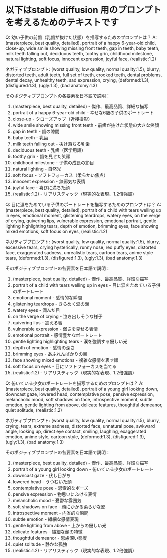 # 以下はstable diffusion 用のプロンプトを考えるためのテキストです


Q: 幼い子供の前歯（乳歯が抜けた状態）を描写するためのプロンプトは？
A: (masterpiece, best quality, detailed), portrait of a happy 6-year-old child, close-up, wide smile showing missing front teeth, gap in teeth, baby teeth, milk teeth falling out, deciduous teeth, toothy grin, childhood milestone, natural lighting, soft focus, innocent expression, joyful face, (realistic:1.2)

ネガティブプロンプト: (worst quality, low quality, normal quality:1.5), blurry, distorted teeth, adult teeth, full set of teeth, crooked teeth, dental problems, dental decay, unhealthy teeth, sad expression, crying, (deformed:1.3), (disfigured:1.3), (ugly:1.3), (bad anatomy:1.3)

そのポジティブプロンプトの各要素を日本語で説明：

1. (masterpiece, best quality, detailed) - 傑作、最高品質、詳細な描写
2. portrait of a happy 6-year-old child - 幸せな6歳の子供のポートレート
3. close-up - クローズアップ（近接撮影）
4. wide smile showing missing front teeth - 前歯が抜けた状態の大きな笑顔
5. gap in teeth - 歯の隙間
6. baby teeth - 乳歯
7. milk teeth falling out - 抜け落ちる乳歯
8. deciduous teeth - 乳歯（医学用語）
9. toothy grin - 歯を見せた笑顔
10. childhood milestone - 子供の成長の節目
11. natural lighting - 自然光
12. soft focus - ソフトフォーカス（柔らかい焦点）
13. innocent expression - 無邪気な表情
14. joyful face - 喜びに満ちた顔
15. (realistic:1.2) - リアリスティック（現実的な表現、1.2倍強調）


Q: 目に涙をためている子供のポートレートを描写するためのプロンプトは？
A: (masterpiece, best quality, detailed), portrait of a child with tears welling up in eyes, emotional moment, glistening teardrops, watery eyes, on the verge of crying, quivering lips, vulnerable expression, emotional portrait, gentle lighting highlighting tears, depth of emotion, brimming eyes, face showing mixed emotions, soft focus on eyes, (realistic:1.2)

ネガティブプロンプト: (worst quality, low quality, normal quality:1.5), blurry, excessive tears, crying hysterically, runny nose, red puffy eyes, distorted face, exaggerated sadness, unrealistic tears, cartoon tears, anime style tears, (deformed:1.3), (disfigured:1.3), (ugly:1.3), (bad anatomy:1.3)

そのポジティブプロンプトの各要素を日本語で説明：

1. (masterpiece, best quality, detailed) - 傑作、最高品質、詳細な描写
2. portrait of a child with tears welling up in eyes - 目に涙をためている子供のポートレート
3. emotional moment - 感情的な瞬間
4. glistening teardrops - きらめく涙の滴
5. watery eyes - 潤んだ目
6. on the verge of crying - 泣き出しそうな様子
7. quivering lips - 震える唇
8. vulnerable expression - 弱さを見せる表情
9. emotional portrait - 感情豊かなポートレート
10. gentle lighting highlighting tears - 涙を強調する優しい光
11. depth of emotion - 感情の深さ
12. brimming eyes - あふれんばかりの目
13. face showing mixed emotions - 複雑な感情を表す顔
14. soft focus on eyes - 目にソフトフォーカスを当てる
15. (realistic:1.2) - リアリスティック（現実的な表現、1.2倍強調）

Q: 俯いている少女のポートレートを描写するためのプロンプトは？
A: (masterpiece, best quality, detailed), portrait of a young girl looking down, downcast gaze, lowered head, contemplative pose, pensive expression, melancholic mood, soft shadows on face, introspective moment, subtle emotion, gentle lighting from above, delicate features, thoughtful demeanor, quiet solitude, (realistic:1.2)

ネガティブプロンプト: (worst quality, low quality, normal quality:1.5), blurry, crying, tears, extreme sadness, distorted face, unnatural pose, awkward angle, looking up, direct eye contact, smiling, laughing, exaggerated emotion, anime style, cartoon style, (deformed:1.3), (disfigured:1.3), (ugly:1.3), (bad anatomy:1.3)

そのポジティブプロンプトの各要素を日本語で説明：

1. (masterpiece, best quality, detailed) - 傑作、最高品質、詳細な描写
2. portrait of a young girl looking down - 俯いている少女のポートレート
3. downcast gaze - 伏し目がち
4. lowered head - うつむいた頭
5. contemplative pose - 思索的なポーズ
6. pensive expression - 物思いにふける表情
7. melancholic mood - 憂鬱な雰囲気
8. soft shadows on face - 顔にかかる柔らかな影
9. introspective moment - 内省的な瞬間
10. subtle emotion - 繊細な感情表現
11. gentle lighting from above - 上からの優しい光
12. delicate features - 繊細な顔の特徴
13. thoughtful demeanor - 思慮深い態度
14. quiet solitude - 静かな孤独
15. (realistic:1.2) - リアリスティック（現実的な表現、1.2倍強調）
